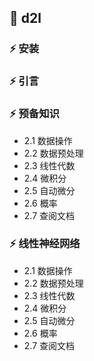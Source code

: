 ## :watermelon: d2l

### :zap: 安装

### :zap: 引言

### :zap: 预备知识

 - 2.1 数据操作
 - 2.2 数据预处理
 - 2.3 线性代数
 - 2.4 微积分
 - 2.5 自动微分
 - 2.6 概率
 - 2.7 查阅文档

### :zap: 线性神经网络 

- 2.1 数据操作
- 2.2 数据预处理
- 2.3 线性代数
- 2.4 微积分
- 2.5 自动微分
- 2.6 概率
- 2.7 查阅文档